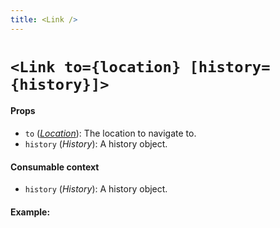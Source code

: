 ```yaml
---
title: <Link />
---
```


# `<Link to={location} [history={history}]>`



#### Props

* `to` (*[Location](/docs/api/junctions/Location)*): The location to navigate to.
* `history` (*History*): A history object.

#### Consumable context

* `history` (*History*): A history object.

#### Example:
